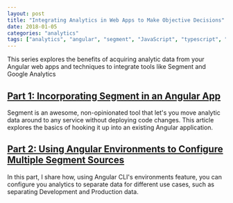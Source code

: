 ```yaml
---
layout: post
title: "Integrating Analytics in Web Apps to Make Objective Decisions"
date: 2018-01-05
categories: "analytics"
tags: ["analytics", "angular", "segment", "JavaScript", "typescript", "web app"]
---
```


This series explores the benefits of acquiring analytic data from your Angular web apps and techniques to integrate tools like Segment and Google Analytics

## [Part 1: Incorporating Segment in an Angular App](https://medium.com/@VeyoTech/veyo-technology-incorporating-segment-in-an-angular-app-e534416d04d7)

Segment is an awesome, non-opinionated tool that let's you move analytic data around to any service without deploying code changes. This article explores the basics of hooking it up into an existing Angular application.

## [Part 2: Using Angular Environments to Configure Multiple Segment Sources](https://medium.com/veyotech/using-angular-environments-to-configure-multiple-segment-sources-3e4ce6897a3)

In this part, I share how, using Angular CLI's environments feature, you can configure you analytics to separate data for different use cases, such as separating Development and Production data.
